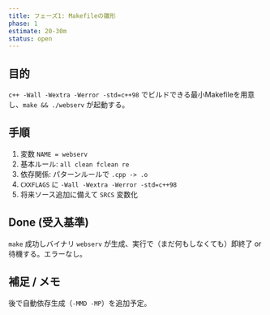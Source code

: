 ```yaml
---
title: フェーズ1: Makefileの雛形
phase: 1
estimate: 20-30m
status: open
---
```


## 目的
`c++ -Wall -Wextra -Werror -std=c++98` でビルドできる最小Makefileを用意し、`make && ./webserv` が起動する。

## 手順
1. 変数 `NAME = webserv`
2. 基本ルール: `all clean fclean re`
3. 依存関係: パターンルールで `.cpp -> .o`
4. `CXXFLAGS` に `-Wall -Wextra -Werror -std=c++98`
5. 将来ソース追加に備えて `SRCS` 変数化

## Done (受入基準)
`make` 成功しバイナリ `webserv` が生成、実行で（まだ何もしなくても）即終了 or 待機する。エラーなし。

## 補足 / メモ
後で自動依存生成（`-MMD -MP`）を追加予定。

